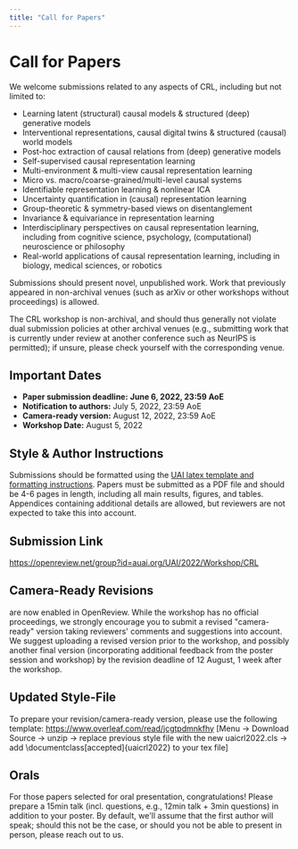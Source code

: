```yaml
---
title: "Call for Papers"
---
```


# Call for Papers

We welcome submissions related to any aspects of CRL, including but not limited to:

* Learning latent (structural) causal models & structured (deep) generative models
* Interventional representations, causal digital twins & structured (causal) world models
* Post-hoc extraction of causal relations from (deep) generative models
* Self-supervised causal representation learning
* Multi-environment & multi-view causal representation learning
* Micro vs. macro/coarse-grained/multi-level causal systems
* Identifiable representation learning & nonlinear ICA
* Uncertainty quantification in (causal) representation learning
* Group-theoretic & symmetry-based views on disentanglement
* Invariance & equivariance in representation learning
* Interdisciplinary perspectives on causal representation learning, including from cognitive science, psychology, (computational) neuroscience or philosophy
* Real-world applications of causal representation learning, including in biology, medical sciences, or robotics


Submissions should present novel, unpublished work. Work that previously appeared in non-archival venues (such as arXiv or other workshops without proceedings) is allowed.

The CRL workshop is non-archival, and should thus generally not violate dual submission policies at other archival venues (e.g., submitting work that is currently under review at another conference such as NeurIPS is permitted); if unsure, please check yourself with the corresponding venue.

## Important Dates

* **Paper submission deadline:** **June 6, 2022, 23:59 AoE**
* **Notification to authors:** July 5, 2022, 23:59 AoE
* **Camera-ready version:** August 12, 2022, 23:59 AoE
* **Workshop Date:** August 5, 2022


## Style & Author Instructions

Submissions should be formatted using the [UAI latex template and formatting instructions](https://www.auai.org/uai2022/formatting/uai2022-template.zip). Papers must be submitted as a PDF file and should be 4-6 pages in length, including all main results, figures, and tables. Appendices containing additional details are allowed, but reviewers are not expected to take this into account. 

## Submission Link

https://openreview.net/group?id=auai.org/UAI/2022/Workshop/CRL


## Camera-Ready Revisions 

are now enabled in OpenReview. While the workshop has no official proceedings, we strongly encourage you to submit a revised "camera-ready" version taking reviewers' comments and suggestions into account. We suggest uploading a revised version prior to the workshop, and possibly another final version (incorporating additional feedback from the poster session and workshop) by the revision deadline of 12 August, 1 week after the workshop. 


## Updated Style-File 

To prepare your revision/camera-ready version, please use the following template: https://www.overleaf.com/read/jcgtpdmnkfhy [Menu -> Download Source -> unzip -> replace previous style file with the new uaicrl2022.cls -> add \documentclass[accepted]{uaicrl2022} to your tex file]

## Orals 

For those papers selected for oral presentation, congratulations! Please prepare a 15min talk (incl. questions, e.g., 12min talk + 3min questions) in addition to your poster. By default, we'll assume that the first author will speak; should this not be the case, or should you not be able to present in person, please reach out to us.

